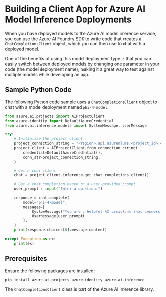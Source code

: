 
# Building a Client App for Azure AI Model Inference Deployments

When you have deployed models to the Azure AI model inference service, you can use the Azure AI Foundry SDK to write code that creates a `ChatCompletionsClient` object, which you can then use to chat with a deployed model. 

One of the benefits of using this model deployment type is that you can easily switch between deployed models by changing one parameter in your code (the model deployment name), making it a great way to test against multiple models while developing an app.

## Sample Python Code

The following Python code sample uses a `ChatCompletionsClient` object to chat with a model deployment named `phi-4-model`.

```python
from azure.ai.projects import AIProjectClient
from azure.identity import DefaultAzureCredential
from azure.ai.inference.models import SystemMessage, UserMessage

try:
    # Initialize the project client
    project_connection_string = "<region>.api.azureml.ms;<project_id>;<hub_name>;<project_name>"
    project_client = AIProjectClient.from_connection_string(
        credential=DefaultAzureCredential(),
        conn_str=project_connection_string,
    )

    # Get a chat client
    chat = project_client.inference.get_chat_completions_client()

    # Get a chat completion based on a user-provided prompt
    user_prompt = input("Enter a question:")

    response = chat.complete(
        model="phi-4-model",
        messages=[
            SystemMessage("You are a helpful AI assistant that answers questions."),
            UserMessage(user_prompt)
        ],
    )
    print(response.choices[0].message.content)

except Exception as ex:
    print(ex)
```

## Prerequisites

Ensure the following packages are installed:

```bash
pip install azure-ai-projects azure-identity azure-ai-inference
```

The `ChatCompletionsClient` class is part of the Azure AI Inference library.
